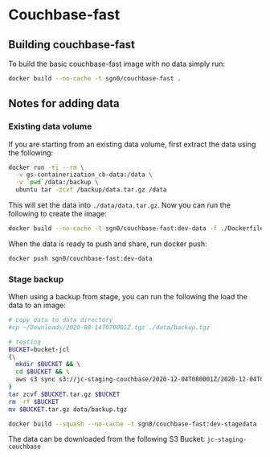 # Couchbase-fast

## Building couchbase-fast

To build the basic couchbase-fast image with no data simply run:

```bash
docker build --no-cache -t sgn0/couchbase-fast .
```

## Notes for adding data

### Existing data volume

If you are starting from an existing data volume, first extract the data using the following:

```bash
docker run -ti --rm \
  -v gs-containerization_cb-data:/data \
  -v `pwd`/data:/backup \
  ubuntu tar -zcvf /backup/data.tar.gz /data
```

This will set the data into `./data/data.tar.gz`. Now you can run the following to create the image:

```bash
docker build --no-cache -t sgn0/couchbase-fast:dev-data -f ./Dockerfile-data .
```

When the data is ready to push and share, run docker push:

```bash
docker push sgn0/couchbase-fast:dev-data 
```

### Stage backup

When using a backup from stage, you can run the following the load the data to an image:

```bash
# copy data to data directory
#cp ~/Downloads/2020-08-14T070001Z.tgz ./data/backup.tgz

# testing
BUCKET=bucket-jcl
(\
  mkdir $BUCKET && \
  cd $BUCKET && \
  aws s3 sync s3://jc-staging-couchbase/2020-12-04T080001Z/2020-12-04T080001Z-full/$BUCKET/ .
)
tar zcvf $BUCKET.tar.gz $BUCKET
rm -rf $BUCKET
mv $BUCKET.tar.gz data/backup.tgz

docker build --squash --no-cache -t sgn0/couchbase-fast:dev-stagedata -f ./Dockerfile-restore .
```

The data can be downloaded from the following S3 Bucket: `jc-staging-couchbase`

